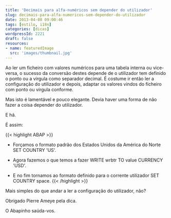 ```yaml
---
title: 'Decimais para alfa-numéricos sem depender do utilizador'
slug: decimais-para-alfa-numericos-sem-depender-do-utilizador
date: 2013-04-08 09:00:46
tags: [estilo, i18n]
categories: [dicas]
wordpressId: 2221
draft: false
resources:
- name: featuredImage
  src: 'images/thumbnail.jpg'
---
```

Ao ler um ficheiro com valores numéricos para uma tabela interna ou vice-versa, o sucesso da conversão destes depende de o utilizador tem definido o ponto ou a vírgula como separador decimal. É costume ir então ler a configuração do utilizador e depois, adaptar os valores vindos do ficheiro com ponto ou vírgula conforme.

Mas isto é lamentável e pouco elegante. Devia haver uma forma de não fazer a coisa depender do utilizador.

E há.

<!--more-->

É assim:


{{< highlight ABAP >}}
* Forçamos o formato padrão dos Estados Unidos da América do Norte
SET COUNTRY 'US'.

* Agora fazemos o que temos a fazer
WRITE wrbtr TO value CURRENCY 'USD'.

* E no fim tornamos ao formato definido para o corrente utilizador
SET COUNTRY space.
{{< /highlight >}}

Mais simples do que andar a ler a configuração do utilizador, não?

Obrigado Pierre Ameye pela dica.

O Abapinho saúda-vos.

